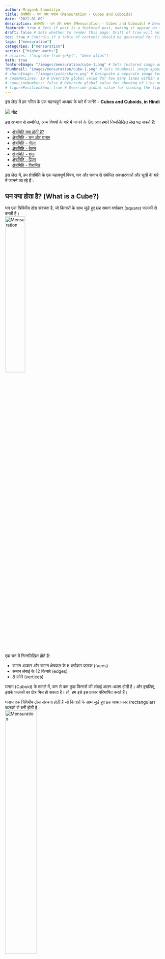 ```yaml
---
author: Mragank Shandilya
title: क्षेत्रमिति - घन और घनाभ (Mensuration - Cubes and Cuboids)
date: "2022-01-09"
description: क्षेत्रमिति - घन और घनाभ (Mensuration - Cubes and Cuboids) # Description used for search engine.
featured: true # Sets if post is a featured post, making it appear on the sidebar. A featured post won't be listed on the sidebar if it's the current page
draft: false # Sets whether to render this page. Draft of true will not be rendered.
toc: true # Controls if a table of contents should be generated for first-level links automatically.
tags: ["mensuration"]
categories: ["mensuration"]
series: ["higher-maths"]
# aliases: ["migrate-from-jekyl", "demo alias"]
math: true
featureImage: "/images/mensuration/cube-1.png" # Sets featured image on blog post.
thumbnail: "images/mensuration/cube-1.png" # Sets thumbnail image appearing inside card on homepage. I will keep it the same as featureImage.
# shareImage: "/images/path/share.png" # Designate a separate image for social media sharing.
# codeMaxLines: 10 # Override global value for how many lines within a code block before auto-collapsing.
# codeLineNumbers: false # Override global value for showing of line numbers within code block.
# figurePositionShow: true # Override global value for showing the figure label.
---
```


इस लेख में हम गणित के एक महत्त्वपूर्ण अध्याय के बारे में जानेंगे - <strong>Cubes and Cuboids, in Hindi</strong>

<div class="toc-mak">
  <img src="../../../images/pencil.png">
  <b>नोट</b><br>

इस अध्याय से सम्बंधित, अन्य विषयों के बारे में जानने के लिए आप हमारे निम्नलिखित लेख पढ़ सकते हैं: 

* <a href="../what-is-mensuration" title="Mensuration" class="mak-link">क्षेत्रमिति क्या होती है?</a> 
* <a href="../what-are-cube-and-cuboids-in-mensuration" title="Mensuration" class="mak-link">क्षेत्रमिति - घन और घनाभ</a> 
* <a href="../what-are-sphere-and-hemisphere-in-mensuration" title="Mensuration" class="mak-link">क्षेत्रमिति - गोला</a> 
* <a href="../what-is-cylinder-in-mensuration" title="Mensuration" class="mak-link">क्षेत्रमिति - बेलन</a> 
* <a href="../what-is-cone-in-mensuration" title="Mensuration" class="mak-link">क्षेत्रमिति - शंकु</a> 
* <a href="../what-is-prism-in-mensuration" title="Mensuration" class="mak-link">क्षेत्रमिति - प्रिज्म</a> 
* <a href="../what-is-pyramid-in-mensuration" title="Mensuration" class="mak-link">क्षेत्रमिति - पिरामिड</a> 
</div>

इस लेख में, हम क्षेत्रमिति के एक महत्वपूर्ण विषय, घन और घनाभ से संबंधित अवधारणाओं और सूत्रों के बारे में जानने जा रहे हैं।

## घन क्या होता है? (What is a Cube?)

घन एक त्रिविमीय ठोस संरचना है, जो किनारों के साथ जुड़े हुए छह समान वर्गाकार (square) फलकों से बनती है। <br>
<img src="../../../images/mensuration/cube-1.png" alt="Mensuration" style="width:36%;height:36%;">

एक घन में निम्नलिखित होते हैं:
* समान आकार और समान क्षेत्रफल के 6 वर्गाकार फलक (faces)
* समान लंबाई के 12 किनारे (edges)
* 8 कोने (vertices)

घनाभ (Cuboid) के मामले में, कम से कम कुछ किनारों की लंबाई अलग-अलग होती है। और इसलिए, इसके फलकों का क्षेत्र भिन्न हो सकता है। तो, हम इसे इस प्रकार परिभाषित करते हैं।

घनाभ एक त्रिविमीय ठोस संरचना होती है जो किनारों के साथ जुड़े हुए छह आयताकार (rectangular) फलकों से बनी होती है। <br>
<img src="../../../images/mensuration/cuboid-1.png" alt="Mensuration" style="width:45%;height:45%;">

आइए, घनों और घनाभों से संबंधित इन शब्दों को समझते हैं।


## घन और घनाभ से संबंधित बुनियादी शब्दावली (Basic Terms related to Cubes and Cuboids)

### फलक, किनारा और शीर्ष (Face, Edge and Vertex)

***किसी घन का फलक (Face or Facet)*** उसकी बाहरी सपाट सतह होती है।

एक घन के 6 फलक होते हैं जो सभी वर्ग होते हैं, अर्थात उनमें से प्रत्येक की चार बराबर भुजाएँ होती हैं। दूसरी ओर, घनाभ के फलक वर्ग या आयत हो सकते हैं।

वह रेखा खंड जहाँ दो फलक मिलते हैं ***किनारे (Edge)*** कहलाते हैं। एक घन/घनाभ में 12 किनारे होते हैं।

जिस बिंदु पर तीन किनारे मिलते हैं उसे ***शीर्ष/कोने (Vertex)*** कहा जाता है। एक घन/घनाभ में 8 शीर्ष होते हैं। <br>
<img src="../../../images/reasoning/cube.png" alt="cubes" style="width:63%;height:63%;">

### विकर्ण (Diagonal)

घन और घनाभ के मामले में हम दो प्रकार के विकर्णों को देखते हैं।

#### फलक विकर्ण (Face diagonals)

ये एक ही फलक के दो विपरीत कोनों को जोड़ने वाले रेखाखंड हैं।

एक घन/घनाभ के 6 फलक होते हैं और प्रत्येक फलक पर दो फलक विकर्ण होते हैं। तो, एक घन/घनाभ में 12 फलक विकर्ण होते हैं। <br>
<img src="../../../images/mensuration/cube-2.png" alt="Mensuration" style="width:81%;height:81%;">

#### अंतरिक्ष विकर्ण या पिण्ड विकर्ण (Space Diagonal or Body Diagonal)

यह ऐसे दो कोनों को जोड़ने वाला एक रेखाखंड है, जो घन/घनाभ के एक ही फलक पर नहीं होते हैं।


## घन और घनाभ से संबंधित सूत्र (Formulae related to Cubes and Cuboids)

* यदि 'a' एक घन की भुजा है, और
* l, b और h एक घनाभ की लंबाई, चौड़ाई और ऊंचाई हैं, तो:

### सूत्र 1: आयतन (Volume)

***घनों (Cubes)*** के मामले में:

* <p> घन का आयतन = आधार का क्षेत्रफल × ऊँचाई = \(a^2 × a = a^3\) cubic units </p>

* <p> खोखले घन का आयतन = सामग्री का आयतन = पूरे घन का आयतन - भीतरी खाली जगह का आयतन = \(a^3 - (a - 2x)^3\) </p>
(जहाँ x घन के प्रत्येक फलक की मोटाई है)

***घनाभों (Cuboids)*** के मामले में:

* घनाभ का आयतन = आधार का क्षेत्रफल × ऊँचाई = lb × h = lbh cubic units 

* खोखले घनाभ का आयतन = पदार्थ का आयतन = पूरे घनाभ का आयतन - भीतरी खाली स्थान का आयतन <br>
= lbh - (l - 2x) (b - 2x) (h - 2x) <br>
(जहाँ x घनाभ के प्रत्येक फलक की मोटाई है)

### सूत्र 2: पृष्ठीय क्षेत्रफल (Surface Area)

***घनों (Cubes)*** के मामले में:

<p> घन का पार्श्व पृष्ठीय क्षेत्रफल (Lateral surface area) = आधार का परिमाप/Perimeter × ऊँचाई = 4a × a = 4 \(a^2\) square units </p>

<p> घन का कुल पृष्ठीय क्षेत्रफल (Total surface area) = 6 \(a^2\) square units </p>

<div class="toc-mak">
  <img src="../../../images/pencil.png">
  <b>नोट</b><br>

<p> घन का आयतन = \((\sqrt{\frac{कुल \hspace{1ex} पृष्ठीय \hspace{1ex} क्षेत्रफल}{6}})^3\) cubic units </p>
</div>

***घनाभों (Cuboids)*** के मामले में:

घनाभ का पार्श्व पृष्ठीय क्षेत्रफल (Lateral surface area) = आधार का परिमाप/Perimeter × ऊँचाई = 2 (l + b) h square units

घनाभ का कुल पृष्ठीय क्षेत्रफल (Total surface area) = 2 (lb + bh + lh) square units

### सूत्र 3: विकर्ण (Diagonal)

***घनों (Cubes)*** के मामले में: <br>
<img src="../../../images/mensuration/cube-2.png" alt="Mensuration" style="width:81%;height:81%;">

<p> घन का फलक विकर्ण (Face Diagonal) = \(\sqrt{2}\) a units </p>

<p> घन का अंतरिक्ष विकर्ण (Space Diagonal) = \(\sqrt{3}\) a units </p>

***घनाभों (Cuboids)*** के मामले में: <br>
<img src="../../../images/mensuration/cuboid-2.png" alt="Mensuration" style="width:99%;height:99%;">

<p> एक घनाभ के तीन भिन्न फलक विकर्ण होते हैं, \(\sqrt{l^2 + b^2}\), \(\sqrt{l^2 + h^2}\) and \(\sqrt{b^2 + h^2}\) units </p>

<p> घनाभ का अंतरिक्ष विकर्ण (Space Diagonal) = \(\sqrt{l^2 + b^2 + h^2}\) units </p>

